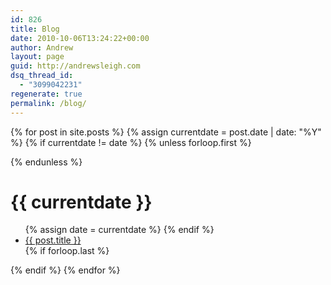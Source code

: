 ```yaml
---
id: 826
title: Blog
date: 2010-10-06T13:24:22+00:00
author: Andrew
layout: page
guid: http://andrewsleigh.com
dsq_thread_id:
  - "3099042231"
regenerate: true
permalink: /blog/
---
```




{% for post in site.posts %}
{% assign currentdate = post.date | date: "%Y" %}
{% if currentdate != date %}
{% unless forloop.first %}
</ul>
{% endunless %}
<h1 id="y{{post.date | date: "%Y"}}">{{ currentdate }}</h1>
<ul>
{% assign date = currentdate %}
{% endif %}
<li><a href="{{ post.url }}">{{ post.title }}</a></li>
{% if forloop.last %}</ul>
{% endif %}
{% endfor %}

 
